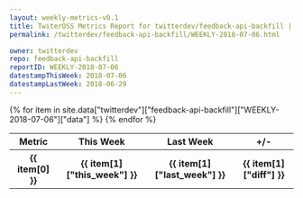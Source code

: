 ```yaml
---
layout: weekly-metrics-v0.1
title: TwiterOSS Metrics Report for twitterdev/feedback-api-backfill | WEEKLY-2018-07-06 | 2018-07-06
permalink: /twitterdev/feedback-api-backfill/WEEKLY-2018-07-06.html

owner: twitterdev
repo: feedback-api-backfill
reportID: WEEKLY-2018-07-06
datestampThisWeek: 2018-07-06
datestampLastWeek: 2018-06-29
---
```


<table style="width: 100%">
    <tr>
        <th>Metric</th>
        <th>This Week</th>
        <th>Last Week</th>
        <th>+/-</th>
    </tr>
    {% for item in site.data["twitterdev"]["feedback-api-backfill"]["WEEKLY-2018-07-06"]["data"] %}
    <tr>
        <th>{{ item[0] }}</th>
        <th>{{ item[1]["this_week"] }}</th>
        <th>{{ item[1]["last_week"] }}</th>
        <th>{{ item[1]["diff"] }}</th>
    </tr>
    {% endfor %}
</table>


